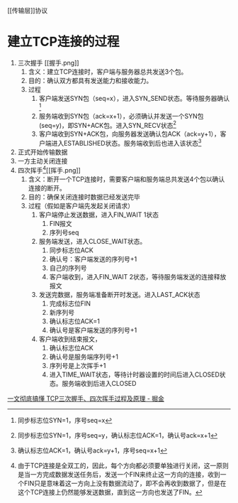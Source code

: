 [[传输层]]协议

# 建立TCP连接的过程
1. 三次握手 [[握手.png]] 
	1. 含义：建立TCP连接时，客户端与服务器总共发送3个包。
	2. 目的：确认双方都具有发送能力和接收能力。
	3. 过程
		1. 客户端发送SYN包（seq=x），进入SYN_SEND状态。等待服务器确认[^1] 
		2. 服务端收到SYN包（ack=x+1），必须确认并发送一个SYN包(seq=y)，即SYN+ACK包。进入SYN_RECV状态[^2] 
		3. 客户端收到SYN+ACK包，向服务器发送确认包ACK（ack=y+1），客户端进入ESTABLISHED状态。服务端收到后也进入该状态[^3] 
2. 正式开始传输数据
3. 一方主动关闭连接
4. 四次挥手[^4][[挥手.png]] 
	1. 含义：断开一个TCP连接时，需要客户端和服务端总共发送4个包以确认连接的断开。
	2. 目的：确保关闭连接时数据已经发送完毕
	3. 过程（假如是客户端先发起关闭请求）
		1. 客户端停止发送数据，进入FIN_WAIT 1状态
			1. FIN报文
			2. 序列号seq
		2. 服务端发送，进入CLOSE_WAIT状态。
			1. 同步标志位ACK
			2. 确认号：客户端发送的序列号+1
			3. 自己的序列号
			4. 客户端收到，进入FIN_WAIT 2状态，等待服务端发送的连接释放报文
		3. 发送完数据，服务端准备断开时发送。进入LAST_ACK状态
			1. 完成标志位FIN
			2. 新序列号
			3. 确认标志位ACK=1
			4. 确认号是客户端发送的序列号+1
		4. 客户端收到结束报文，
			1. 确认标志位ACK
			2. 确认号是服务端序列号+1
			3. 序列号是上次挥手+1
			4. 进入TIME_WAIT状态，等待计时器设置的时间后进入CLOSED状态。服务端收到后进入CLOSED

[一文彻底搞懂 TCP三次握手、四次挥手过程及原理 - 掘金](https://juejin.cn/post/6844904070000410631?searchId=20230714200722D438FEDF3B1C394C3850) 

[^1]: 同步标志位SYN=1，序号seq=x
[^2]: 同步标志位SYN=1，序号seq=y，确认标志位ACK=1，确认号ack=x+1
[^3]: 确认标志位ACK=1，确认号ack=y+1，序号seq=x+1
[^4]: 由于TCP连接是全双工的，因此，每个方向都必须要单独进行关闭，这一原则是当一方完成数据发送任务后，发送一个FIN来终止这一方向的连接，收到一个FIN只是意味着这一方向上没有数据流动了，即不会再收到数据了，但是在这个TCP连接上仍然能够发送数据，直到这一方向也发送了FIN。